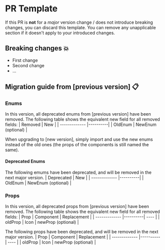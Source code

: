 # PR Template

If this PR is **not** for a _major_ version change / does not introduce breaking changes, you can discard this template.
You can remove any unapplicable section if it doesn't apply to your introduced changes.

## Breaking changes 💥
- First change
- Second change
- ...

## Migration guide from [previous version] 📋
### Enums
In this version, all deprecated enums from [previous version] have been removed. The following table shows the equivalent new field for all removed fields:
| Removed        | New   |
| ------------- |----------|
| OldEnum | NewEnum (optional) |

When upgrading to [new version], simply import and use the new enums instead of the old ones (the props of the components is still named the same).
#### Deprecated Enums
The following emums have been deprecated, and will be removed in the next major version.
| Deprecated        | New   |
| ------------- |----------|
| OldEnum | NewEnum (optional) |

### Props
In this version, all deprecated props from [previous version] have been removed. The following table shows the equivalent new field for all removed fields:
| Prop        | Component   | Replacement |
| ------------- |----------| ---- |
| oldProp | Icon | newProp (optional) |

The following props have been deprecated, and will be removed in the next major version.
| Prop        | Component   | Replacement |
| ------------- |----------| ---- |
| oldProp | Icon | newProp (optional) |
